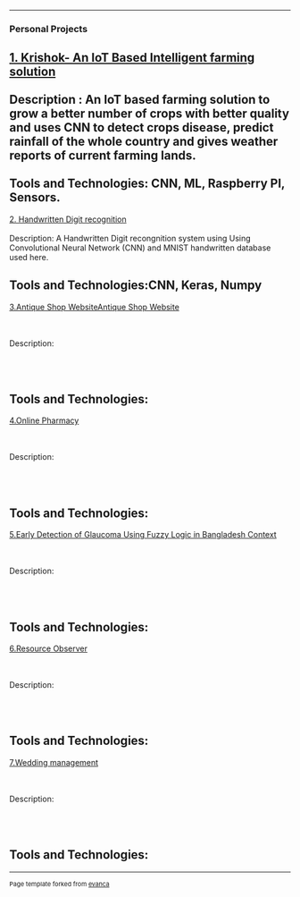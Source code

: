 

---

### Personal Projects

[1. Krishok- An IoT Based Intelligent farming solution](/sample_page)
<br><br>
Description : 
An IoT based farming solution to grow a better number of crops with better quality and uses CNN to detect crops disease, predict rainfall of the whole country and gives weather reports of current farming lands.
<br><br>
Tools and Technologies: CNN, ML, Raspberry PI, Sensors.
---

[2. Handwritten Digit recognition](/sample_page)
<br><br>
Description: A Handwritten Digit recongnition system using Using Convolutional Neural Network (CNN) and MNIST handwritten database used here.

Tools and Technologies:CNN, Keras, Numpy
---
[3.Antique Shop WebsiteAntique Shop Website](/sample_page)

<br><br>
Description:

<br><br>
Tools and Technologies:
---

[4.Online Pharmacy](/sample_page/sample_page)

<br><br>
Description:

<br><br>
Tools and Technologies:
---

[5.Early Detection of Glaucoma Using Fuzzy Logic in Bangladesh Context](/sample_page)

<br><br>
Description:

<br><br>
Tools and Technologies:
---

[6.Resource Observer](/sample_page)

<br><br>
Description:

<br><br>
Tools and Technologies:
---

[7.Wedding management](/sample_page)

<br><br>
Description:

<br><br>
Tools and Technologies:
---


---
<p style="font-size:11px">Page template forked from <a href="https://github.com/evanca/quick-portfolio">evanca</a></p>
<!-- Remove above link if you don't want to attibute -->
